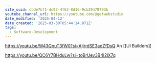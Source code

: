 ```yaml
---
site_uuid: cbde7bf1-dc92-4f63-8d16-9cb39d78793b
youtube_channel_url: https://youtube.com/@getwebstudio
date_modified: '2025-04-12'
date_created: '2025-03-30T05:44:14.871Z'
tags:
  - Software-Development
---
```



















https://youtu.be/W43QpuT3fW0?si=AjlrrdSE3adZfDsQ
An [[UI Builders]]

https://youtu.be/QC6Y7BHduLw?si=toBrUev3B4l2iX7q